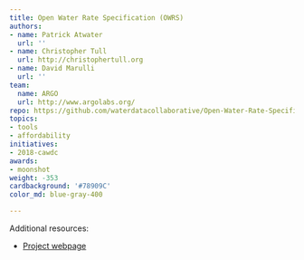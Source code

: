```yaml
---
title: Open Water Rate Specification (OWRS)
authors:
- name: Patrick Atwater
  url: ''
- name: Christopher Tull
  url: http://christophertull.org
- name: David Marulli
  url: ''
team:
  name: ARGO
  url: http://www.argolabs.org/
repo: https://github.com/waterdatacollaborative/Open-Water-Rate-Specification-2018
topics:
- tools
- affordability
initiatives:
- 2018-cawdc
awards:
- moonshot
weight: -353
cardbackground: '#78909C'
color_md: blue-gray-400

---
```




Additional resources:

- [Project webpage](https://github.com/California-Data-Collaborative)

